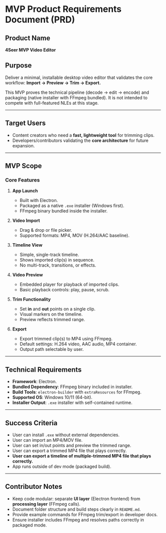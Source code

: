 # MVP Product Requirements Document (PRD)

## Product Name
**4Seer MVP Video Editor**

## Purpose
Deliver a minimal, installable desktop video editor that validates the core workflow:
**Import → Preview → Trim → Export.**

This MVP proves the technical pipeline (decode → edit → encode) and packaging (native installer with FFmpeg bundled). It is not intended to compete with full-featured NLEs at this stage.

---

## Target Users
- Content creators who need a **fast, lightweight tool** for trimming clips.
- Developers/contributors validating the **core architecture** for future expansion.

---

## MVP Scope

### Core Features
1. **App Launch**
   - Built with Electron.
   - Packaged as a native `.exe` installer (Windows first).
   - FFmpeg binary bundled inside the installer.

2. **Video Import**
   - Drag & drop or file picker.
   - Supported formats: MP4, MOV (H.264/AAC baseline).

3. **Timeline View**
   - Simple, single-track timeline.
   - Shows imported clip(s) in sequence.
   - No multi-track, transitions, or effects.

4. **Video Preview**
   - Embedded player for playback of imported clips.
   - Basic playback controls: play, pause, scrub.

5. **Trim Functionality**
   - Set **in** and **out** points on a single clip.
   - Visual markers on the timeline.
   - Preview reflects trimmed range.

6. **Export**
   - Export trimmed clip(s) to MP4 using FFmpeg.
   - Default settings: H.264 video, AAC audio, MP4 container.
   - Output path selectable by user.

---

## Technical Requirements
- **Framework**: Electron.
- **Bundled Dependency**: FFmpeg binary included in installer.
- **Build Tools**: `electron-builder` with `extraResources` for FFmpeg.
- **Supported OS**: Windows 10/11 (64-bit).
- **Installer Output**: `.exe` installer with self-contained runtime.

---

## Success Criteria
- User can install `.exe` without external dependencies.
- User can import an MP4/MOV file.
- User can set in/out points and preview the trimmed range.
- User can export a trimmed MP4 file that plays correctly.
- **User can export a timeline of multiple-trimmed MP4 file that plays correctly.**
- App runs outside of dev mode (packaged build).

---

## Contributor Notes
- Keep code modular: separate **UI layer** (Electron frontend) from **processing layer** (FFmpeg calls).
- Document folder structure and build steps clearly in `README.md`.
- Provide example commands for FFmpeg trim/export in developer docs.
- Ensure installer includes FFmpeg and resolves paths correctly in packaged mode.
